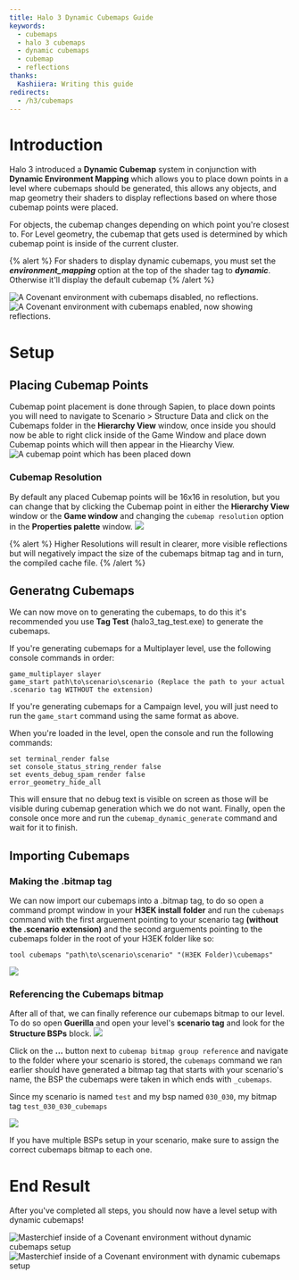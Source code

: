 ```yaml
---
title: Halo 3 Dynamic Cubemaps Guide
keywords:
  - cubemaps
  - halo 3 cubemaps
  - dynamic cubemaps
  - cubemap
  - reflections
thanks:
  Kashiiera: Writing this guide
redirects:
  - /h3/cubemaps
---
```


# Introduction

Halo 3 introduced a **Dynamic Cubemap** system in conjunction with **Dynamic Environment Mapping** which allows you to place down points in a level where cubemaps should be generated, this allows any objects, and map geometry their shaders to display reflections based on where those cubemap points were placed.

For objects, the cubemap changes depending on which point you're closest to.
For Level geometry, the cubemap that gets used is determined by which cubemap point is inside of the current cluster.

{% alert %}
For shaders to display dynamic cubemaps, you must set the ***environment_mapping*** option at the top of the shader tag to ***dynamic***. Otherwise it'll display the default cubemap
{% /alert %}

![](A.png "A Covenant environment with cubemaps disabled, no reflections.")
![](B.png "A Covenant environment with cubemaps enabled, now showing reflections.")

# Setup

## Placing Cubemap Points
Cubemap point placement is done through Sapien, to place down points you will need to navigate to Scenario > Structure Data and click on the Cubemaps folder in the **Hierarchy View** window, once inside you should now be able to right click inside of the Game Window and place down Cubemap points which will then appear in the Hiearchy View.
![](C.png "A cubemap point which has been placed down")

### Cubemap Resolution
By default any placed Cubemap points will be 16x16 in resolution, but you can change that by clicking the Cubemap point in either the **Hierarchy View** window or the **Game window** and changing the `cubemap resolution` option in the **Properties palette** window.
![](D.png "")

{% alert %}
Higher Resolutions will result in clearer, more visible reflections but will negatively impact the size of the cubemaps bitmap tag and in turn, the compiled cache file.
{% /alert %}

## Generatng Cubemaps
We can now move on to generating the cubemaps, to do this it's recommended you use **Tag Test** (halo3_tag_test.exe) to generate the cubemaps.

If you're generating cubemaps for a Multiplayer level, use the following console commands in order:
```
game_multiplayer slayer
game_start path\to\scenario\scenario (Replace the path to your actual .scenario tag WITHOUT the extension)
```
If you're generating cubemaps for a Campaign level, you will just need to run the `game_start` command using the same format as above.

When you're loaded in the level, open the console and run the following commands:
```
set terminal_render false
set console_status_string_render false
set events_debug_spam_render false
error_geometry_hide_all
```

This will ensure that no debug text is visible on screen as those will be visible during cubemap generation which we do not want. Finally, open the console once more and run the `cubemap_dynamic_generate` command and wait for it to finish.

## Importing Cubemaps
### Making the .bitmap tag
We can now import our cubemaps into a .bitmap tag, to do so open a command prompt window in your **H3EK install folder** and run the `cubemaps` command with the first arguement pointing to your scenario tag **(without the .scenario extension)** and the second arguements pointing to the cubemaps folder in the root of your H3EK folder like so:
```
tool cubemaps "path\to\scenario\scenario" "(H3EK Folder)\cubemaps"
```

![](E.png "")

### Referencing the Cubemaps bitmap
After all of that, we can finally reference our cubemaps bitmap to our level. To do so open **Guerilla** and open your level's **scenario tag** and look for the **Structure BSPs** block.
![](F.png "")

Click on the **...** button next to `cubemap bitmap group reference` and navigate to the folder where your scenario is stored, the `cubemaps` command we ran earlier should have generated a bitmap tag that starts with your scenario's name, the BSP the cubemaps were taken in which ends with `_cubemaps`. 

Since my scenario is named `test` and my bsp named `030_030`, my bitmap tag `test_030_030_cubemaps`

![](G.png "")

If you have multiple BSPs setup in your scenario, make sure to assign the correct cubemaps bitmap to each one.

# End Result

After you've completed all steps, you should now have a level setup with dynamic cubemaps!

![](H.png "Masterchief inside of a Covenant environment without dynamic cubemaps setup")
![](J.png "Masterchief inside of a Covenant environment with dynamic cubemaps setup")